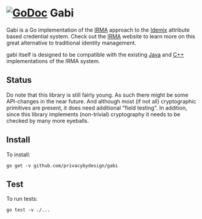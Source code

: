 [![GoDoc](https://godoc.org/github.com/privacybydesign/gabi?status.svg)](https://godoc.org/github.com/privacybydesign/gabi)
Gabi
====

Gabi is a Go implementation of the [IRMA](https://www.irmacard.org) approach to the [Idemix](http://www.research.ibm.com/labs/zurich/idemix/) attribute based credential system. Check out the [IRMA](https://privacybydesign.foundation/irma) website to learn more on this great alternative to traditional identity management. 

gabi itself is designed to be compatible with the existing [Java](https://github.com/credentials/credentials_idemix) and [C++](https://github.com/credentials/silvia) implementations of the IRMA system.

Status
------

Do note that this library is still fairly young. As such there might be some API-changes in the near future. And although most (if not all) cryptographic primitives are present, it does need additional "field testing". In addition, since this library implements (non-trivial) cryptography it needs to be checked by many more eyeballs.

Install
-------

To install:

    go get -v github.com/privacybydesign/gabi

Test
----

To run tests:

    go test -v ./... 

